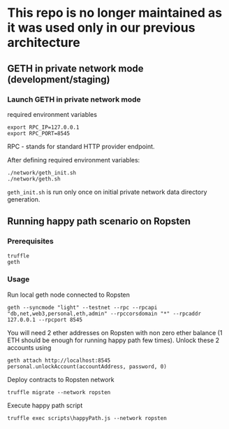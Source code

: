 # This repo is no longer maintained as it was used only in our previous architecture


## GETH in private network mode (development/staging)

### Launch GETH in private network mode

required environment variables

```
export RPC_IP=127.0.0.1
export RPC_PORT=8545
```

RPC - stands for standard HTTP provider endpoint.

After defining required environment variables:

```
./network/geth_init.sh
./network/geth.sh
```

`geth_init.sh` is run only once on initial private network data directory generation.

## Running happy path scenario on Ropsten

### Prerequisites
```
truffle
geth
```
### Usage
Run local geth node connected to Ropsten
```
geth --syncmode "light" --testnet --rpc --rpcapi "db,net,web3,personal,eth,admin" --rpccorsdomain "*" --rpcaddr 127.0.0.1 --rpcport 8545
```
You will need 2 ether addresses on Ropsten with non zero ether balance (1 ETH should be enough for running happy path few times).
Unlock these 2 accounts using
```
geth attach http://localhost:8545
personal.unlockAccount(accountAddress, password, 0)
```
Deploy contracts to Ropsten network
```
truffle migrate --network ropsten
```
Execute happy path script
```
truffle exec scripts\happyPath.js --network ropsten
```


